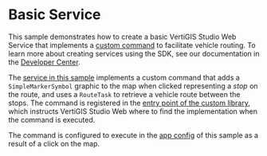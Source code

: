 # Basic Service

This sample demonstrates how to create a basic VertiGIS Studio Web Service that implements a [custom command](https://developers.vertigisstudio.com/docs/web/configuration-commands-operations/) to facilitate vehicle routing. To learn more about creating services using the SDK, see our documentation in the [Developer Center](https://developers.vertigisstudio.com/docs/web/sdk-services-overview/).

The [service in this sample](src/services/RouteService/RouteService.ts) implements a custom command that adds a `SimpleMarkerSymbol` graphic to the map when clicked representing a _stop_ on the route, and uses a `RouteTask` to retrieve a vehicle route between the stops. The command is registered in the [entry point of the custom library](src/index.ts), which instructs VertiGIS Studio Web where to find the implementation when the command is executed.

The command is configured to execute in the [app config](app/app.json) of this sample as a result of a click on the map.
